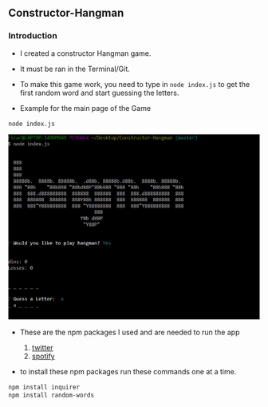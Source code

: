 ## Constructor-Hangman

### Introduction

* I created a constructor Hangman game.
* It must be ran in the Terminal/Git.
* To make this game work, you need to type in ```node index.js``` to get the first random word and start guessing the letters.

* Example for the main page of the Game

```
node index.js
```

![Alt text](/assets/screenshot.png?raw=true)



* These are the npm packages I used and are needed to run the app
	1. [twitter](https://www.npmjs.com/package/inquirer)
	2. [spotify](https://www.npmjs.com/package/random-words)

* to install these npm packages run these commands one at a time.
```
npm install inquirer
npm install random-words
```
